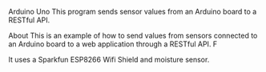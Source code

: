 Arduino Uno
This program sends sensor values from an Arduino board to a RESTful API.

About
This is an example of how to send values from sensors connected to an Arduino board to a web application through a RESTful API. F

It uses a Sparkfun ESP8266 Wifi Shield and moisture sensor.
